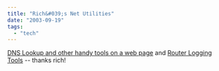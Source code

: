 ```yaml
---
title: "Rich&#039;s Net Utilities"
date: "2003-09-19"
tags: 
  - "tech"
---
```


[DNS Lookup and other handy tools on a web page](http://www.tongfamily.com/guide_to_the_web/001116.html "Tong Family Blog: DNS Lookup and other handy tools on a web page") and [Router Logging Tools](http://www.tongfamily.com/guide_to_the_web/001115.html) -- thanks rich!

